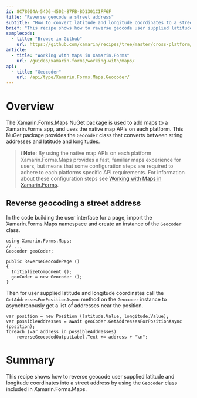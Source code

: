 ```yaml
---
id: 8C78004A-54D6-4502-87FB-BD1301C1FF6F
title: "Reverse geocode a street address"
subtitle: "How to convert latitude and longitude coordinates to a street address"
brief: "This recipe shows how to reverse geocode user supplied latitude and longitude coordinates into a street address by using the `Geocoder` class included in Xamarin.Forms.Maps."
samplecode:
  - title: "Browse in Github" 
    url: https://github.com/xamarin/recipes/tree/master/cross-platform/xamarin-forms/Maps/ReverseGeocode/
article:
  - title: "Working with Maps in Xamarin.Forms" 
    url: /guides/xamarin-forms/working-with/maps/
api:
  - title: "Geocoder" 
    url: /api/type/Xamarin.Forms.Maps.Geocoder/
---
```


# Overview

The Xamarin.Forms.Maps NuGet package is used to add maps to a Xamarin.Forms app, and uses the native map APIs on each platform. This NuGet package provides the `Geocoder` class that converts between string addresses and latitude and longitudes.

> ℹ️ **Note**: By using the native map APIs on each platform Xamarin.Forms.Maps provides a fast, familiar maps experience for users, but means that some configuration steps are required to adhere to each platforms specific API requirements. For information about these configuration steps see [Working with Maps in Xamarin.Forms](/guides/xamarin-forms/working-with/maps/).

## Reverse geocoding a street address

In the code building the user interface for a page, import the Xamarin.Forms.Maps namespace and create an instance of the `Geocoder` class.

```
using Xamarin.Forms.Maps;
// ...
Geocoder geoCoder;

public ReverseGeocodePage ()
{
  InitializeComponent ();
  geoCoder = new Geocoder ();
}
```

Then for user supplied latitude and longitude coordinates call the `GetAddressesForPositionAsync` method on the `Geocoder` instance to asynchronously get a list of addresses near the position.

```
var position = new Position (latitude.Value, longitude.Value);
var possibleAddresses = await geoCoder.GetAddressesForPositionAsync (position);
foreach (var address in possibleAddresses)
    reverseGeocodedOutputLabel.Text += address + "\n";
```

# Summary

This recipe shows how to reverse geocode user supplied latitude and longitude coordinates into a street address by using the `Geocoder` class included in Xamarin.Forms.Maps.


